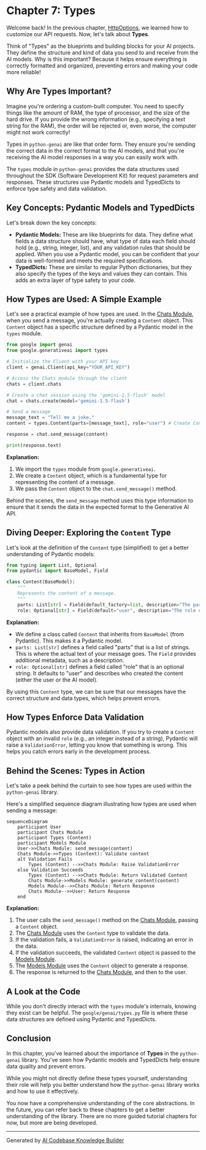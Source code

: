 # Chapter 7: Types

Welcome back! In the previous chapter, [HttpOptions](06_httpoptions.md), we learned how to customize our API requests. Now, let's talk about **Types**.

Think of "Types" as the blueprints and building blocks for your AI projects. They define the structure and kind of data you send to and receive from the AI models. Why is this important? Because it helps ensure everything is correctly formatted and organized, preventing errors and making your code more reliable!

## Why Are Types Important?

Imagine you're ordering a custom-built computer. You need to specify things like the amount of RAM, the type of processor, and the size of the hard drive. If you provide the wrong information (e.g., specifying a text string for the RAM), the order will be rejected or, even worse, the computer might not work correctly!

Types in `python-genai` are like that order form. They ensure you're sending the correct data in the correct format to the AI models, and that you're receiving the AI model responses in a way you can easily work with.

The `types` module in `python-genai` provides the data structures used throughout the SDK (Software Development Kit) for request parameters and responses. These structures use Pydantic models and TypedDicts to enforce type safety and data validation.

## Key Concepts: Pydantic Models and TypedDicts

Let's break down the key concepts:

*   **Pydantic Models:** These are like blueprints for data. They define what fields a data structure should have, what type of data each field should hold (e.g., string, integer, list), and any validation rules that should be applied. When you use a Pydantic model, you can be confident that your data is well-formed and meets the required specifications.
*   **TypedDicts:** These are similar to regular Python dictionaries, but they also specify the types of the keys and values they can contain. This adds an extra layer of type safety to your code.

## How Types are Used: A Simple Example

Let's see a practical example of how types are used. In the [Chats Module](02_chats_module.md), when you send a message, you're actually creating a `Content` object. This `Content` object has a specific structure defined by a Pydantic model in the `types` module.

```python
from google import genai
from google.generativeai import types

# Initialize the Client with your API key
client = genai.Client(api_key="YOUR_API_KEY")

# Access the Chats module through the client
chats = client.chats

# Create a chat session using the 'gemini-1.5-flash' model
chat = chats.create(model='gemini-1.5-flash')

# Send a message
message_text = "Tell me a joke."
content = types.Content(parts=[message_text], role="user") # Create Content object

response = chat.send_message(content)

print(response.text)
```

**Explanation:**

1.  We import the `types` module from `google.generativeai`.
2.  We create a `Content` object, which is a fundamental type for representing the content of a message.
3.  We pass the `Content` object to the `chat.send_message()` method.

Behind the scenes, the `send_message` method uses this type information to ensure that it sends the data in the expected format to the Generative AI API.

## Diving Deeper: Exploring the `Content` Type

Let's look at the definition of the `Content` type (simplified) to get a better understanding of Pydantic models:

```python
from typing import List, Optional
from pydantic import BaseModel, Field

class Content(BaseModel):
    """
    Represents the content of a message.
    """
    parts: List[str] = Field(default_factory=list, description="The parts of the content.")
    role: Optional[str] = Field(default="user", description="The role of the content creator.")
```

**Explanation:**

*   We define a class called `Content` that inherits from `BaseModel` (from Pydantic). This makes it a Pydantic model.
*   `parts: List[str]` defines a field called "parts" that is a list of strings. This is where the actual text of your message goes. The `Field` provides additional metadata, such as a description.
*   `role: Optional[str]` defines a field called "role" that is an optional string. It defaults to "user" and describes who created the content (either the user or the AI model).

By using this `Content` type, we can be sure that our messages have the correct structure and data types, which helps prevent errors.

## How Types Enforce Data Validation

Pydantic models also provide data validation. If you try to create a `Content` object with an invalid `role` (e.g., an integer instead of a string), Pydantic will raise a `ValidationError`, letting you know that something is wrong. This helps you catch errors early in the development process.

## Behind the Scenes: Types in Action

Let's take a peek behind the curtain to see how types are used within the `python-genai` library.

Here's a simplified sequence diagram illustrating how types are used when sending a message:

```mermaid
sequenceDiagram
    participant User
    participant Chats Module
    participant Types (Content)
    participant Models Module
    User->>Chats Module: send_message(content)
    Chats Module->>Types (Content): Validate content
    alt Validation Fails
        Types (Content) -->>Chats Module: Raise ValidationError
    else Validation Succeeds
        Types (Content) -->>Chats Module: Return Validated Content
        Chats Module->>Models Module: generate_content(content)
        Models Module-->>Chats Module: Return Response
        Chats Module-->>User: Return Response
    end
```

**Explanation:**

1.  The user calls the `send_message()` method on the [Chats Module](02_chats_module.md), passing a `Content` object.
2.  The [Chats Module](02_chats_module.md) uses the `Content` type to validate the data.
3.  If the validation fails, a `ValidationError` is raised, indicating an error in the data.
4.  If the validation succeeds, the validated `Content` object is passed to the [Models Module](03_models_module.md).
5.  The [Models Module](03_models_module.md) uses the `Content` object to generate a response.
6.  The response is returned to the [Chats Module](02_chats_module.md), and then to the user.

## A Look at the Code

While you don't directly interact with the `types` module's internals, knowing they exist can be helpful. The `google/genai/types.py` file is where these data structures are defined using Pydantic and TypedDicts.

## Conclusion

In this chapter, you've learned about the importance of **Types** in the `python-genai` library. You've seen how Pydantic models and TypedDicts help ensure data quality and prevent errors.

While you might not directly define these types yourself, understanding their role will help you better understand how the `python-genai` library works and how to use it effectively.

You now have a comprehensive understanding of the core abstractions. In the future, you can refer back to these chapters to get a better understanding of the library. There are no more guided tutorial chapters for now, but more are being developed.


---

Generated by [AI Codebase Knowledge Builder](https://github.com/The-Pocket/Tutorial-Codebase-Knowledge)